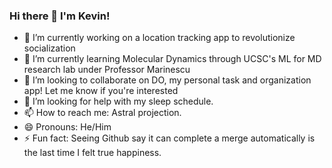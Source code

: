 ### Hi there 👋 I'm Kevin!

- 🔭 I’m currently working on a location tracking app to revolutionize socialization
- 🌱 I’m currently learning Molecular Dynamics through UCSC's ML for MD research lab under Professor Marinescu
- 👯 I’m looking to collaborate on DO, my personal task and organization app! Let me know if you're interested
- 🤔 I’m looking for help with my sleep schedule.
- 📫 How to reach me: Astral projection.
- 😄 Pronouns: He/Him
- ⚡ Fun fact: Seeing Github say it can complete a merge automatically is the last time I felt true happiness.

